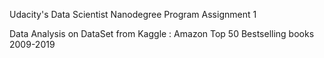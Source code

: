 Udacity's Data Scientist Nanodegree Program Assignment 1

Data Analysis on DataSet from Kaggle : Amazon Top 50 Bestselling books 2009-2019




